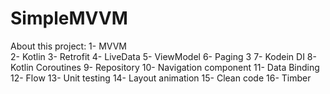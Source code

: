 # SimpleMVVM

About this project:
1- MVVM <br>
2- Kotlin
3- Retrofit
4- LiveData 
5- ViewModel
6- Paging 3
7- Kodein DI
8- Kotlin Coroutines 
9- Repository
10- Navigation component
11- Data Binding
12- Flow
13- Unit testing
14- Layout animation
15- Clean code
16- Timber
